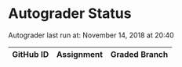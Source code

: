# Autograder Status
Autograder last run at: November 14, 2018 at 20:40

| GitHub ID | Assignment | Graded Branch |
|-----------|------------|---------------|
